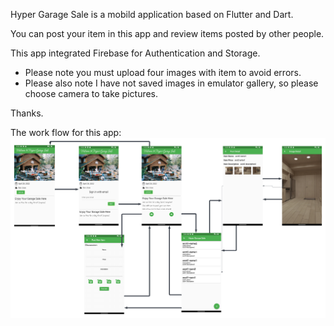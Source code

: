 Hyper Garage Sale is a mobild application based on Flutter and Dart.

You can post your item in this app and review items posted by other people.

This app integrated Firebase for Authentication and Storage.

* Please note you must upload four images with item to avoid errors. 
* Please also note I have not saved images in emulator gallery, so please choose camera to take pictures.

Thanks.

The work flow for this app:
![work flow](diagram/ControlFlow.png)
